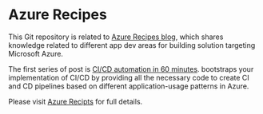 # Azure Recipes

This Git repository is related to [Azure Recipes blog](https://raideen.ca/), which shares knowledge related to different app dev areas for building solution targeting Microsoft Azure. 

The first series of post is [CI/CD automation in 60 minutes](https://raideen.ca/2022/09/19/ci-cd-automation-in-60-minutes/). bootstraps your implementation of CI/CD by providing all the necessary code to create CI and CD pipelines based on different application-usage patterns in Azure.

Please visit [Azure Recipts](https://raideen.ca/) for full details.